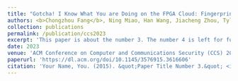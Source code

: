 ```yaml
---
title: "Gotcha! I Know What You are Doing on the FPGA Cloud: Fingerprinting Co-Located Cloud FPGA Accelerators via Measuring Communication Links"
authors: <b>Chongzhou Fang</b>, Ning Miao, Han Wang, Jiacheng Zhou, Tyler Sheaves, John M. Emmert, Avesta Sasan and Houman Homayoun
collection: publications
permalink: /publication/ccs2023
excerpt: 'This paper is about the number 3. The number 4 is left for future work.'
date: 2023
venue: 'ACM Conference on Computer and Communications Security (CCS) 2023 (Acceptance rate: 19.0%)'
paperurl: 'https://dl.acm.org/doi/10.1145/3576915.3616606'
citation: 'Your Name, You. (2015). &quot;Paper Title Number 3.&quot; <i>Journal 1</i>. 1(3).'
---
```

